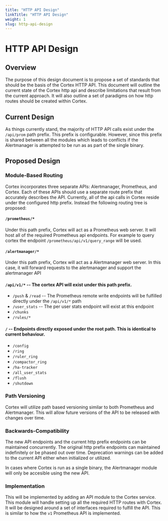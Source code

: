 ```yaml
---
title: "HTTP API Design"
linkTitle: "HTTP API Design"
weight: 1
slug: http-api-design
---
```


# HTTP API Design

## Overview

The purpose of this design document is to propose a set of standards that should be the basis of the Cortex HTTP API. This document will outline the current state of the Cortex http api and describe limitations that result from the current approach. It will also outline a set of paradigms on how http routes should be created within Cortex.

## Current Design

As things currently stand, the majority of HTTP API calls exist under the `/api/prom` path prefix. This prefix is configurable. However, since this prefix is shared between all the modules which leads to conflicts if the Alertmanager is attempted to be run as as part of the single binary.

## Proposed Design

### Module-Based Routing

Cortex incorporates three separate APIs: Alertmanager, Prometheus, and Cortex. Each of these APIs should use a separate route prefix that accurately describes the API. Currently, all of the api calls in Cortex reside under the configured http prefix. Instead the following routing tree is proposed:

#### `/prometheus/*`

Under this path prefix, Cortex will act as a Prometheus web server. It will host all of the required Prometheus api endpoints. For example to query cortex the endpoint `/prometheus/api/v1/query_range` will be used.

#### `/alertmanager/*`

Under this path prefix, Cortex will act as a Alertmanager web server. In this case, it will forward requests to the alertmanager and support the alertmanager API

#### `/api/v1/*` -- The cortex API will exist under this path prefix.

- `/push` & `/read` -- The Prometheus remote write endpoints will be fulfilled directly under the `/api/v1/*` path
- `/user_stats` -- The per user stats endpoint will exist at this endpoint
- `/chunks` 
- `/rules/*`

#### `/` -- Endpoints directly exposed under the root path. This is identical to current behaviour.

- `/config`
- `/ring`
- `/ruler_ring`
- `/compactor_ring`
- `/ha-tracker`
- `/all_user_stats`
- `/flush`
- `/shutdown`

### Path Versioning

Cortex will utilize path based versioning similar to both Prometheus and Alertmanager. This will allow future versions of the API to be released with changes over time. 

### Backwards-Compatibility

The new API endpoints and the current http prefix endpoints can be maintained concurrently. The original http prefix endpoints can maintained indefinitely or be phased out over time. Deprecation warnings can be added to the current API either when initialized or utilized.

In cases where Cortex is run as a single binary, the Alertmanager module will only be accesible using the new API.

### Implementation

This will be implemented by adding an API module to the Cortex service. This module will handle setting up all the required HTTP routes with Cortex. It will be designed around a set of interfaces required to fulfill the API. This is similar to how the `v1` Prometheus API is implemented.